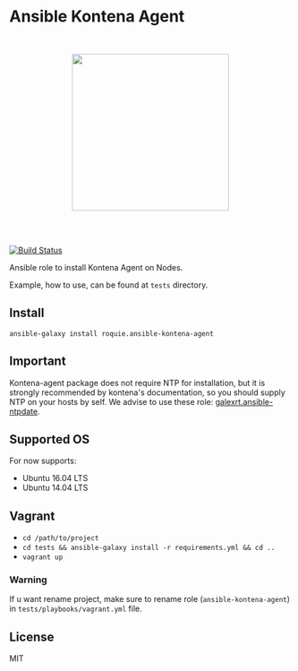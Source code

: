 # Ansible Kontena Agent

<br />

<p align="center">
    <a href="https://kontena.io/">
        <img src="https://kontena.io/images/kontena-logo.svg" width="280">
    </a>
</p>

<br />
<br />

[![Build Status](https://travis-ci.org/roquie/ansible-kontena-agent.svg?branch=master)](https://travis-ci.org/roquie/ansible-kontena-agent)

Ansible role to install Kontena Agent on Nodes.

Example, how to use, can be found at `tests` directory.


## Install

```
ansible-galaxy install roquie.ansible-kontena-agent
```

## Important

Kontena-agent package does not require NTP for installation, but it is strongly recommended by kontena's documentation, 
so you should supply NTP on your hosts by self. We advise to use these role:
[galexrt.ansible-ntpdate](https://github.com/galexrt/ansible-ntpdate).

## Supported OS

For now supports:
* Ubuntu 16.04 LTS
* Ubuntu 14.04 LTS

## Vagrant

* `cd /path/to/project`
* `cd tests && ansible-galaxy install -r requirements.yml && cd ..`
* `vagrant up` 

### Warning
If u want rename project, make sure to rename role (`ansible-kontena-agent`) in `tests/playbooks/vagrant.yml` file.

## License

MIT
